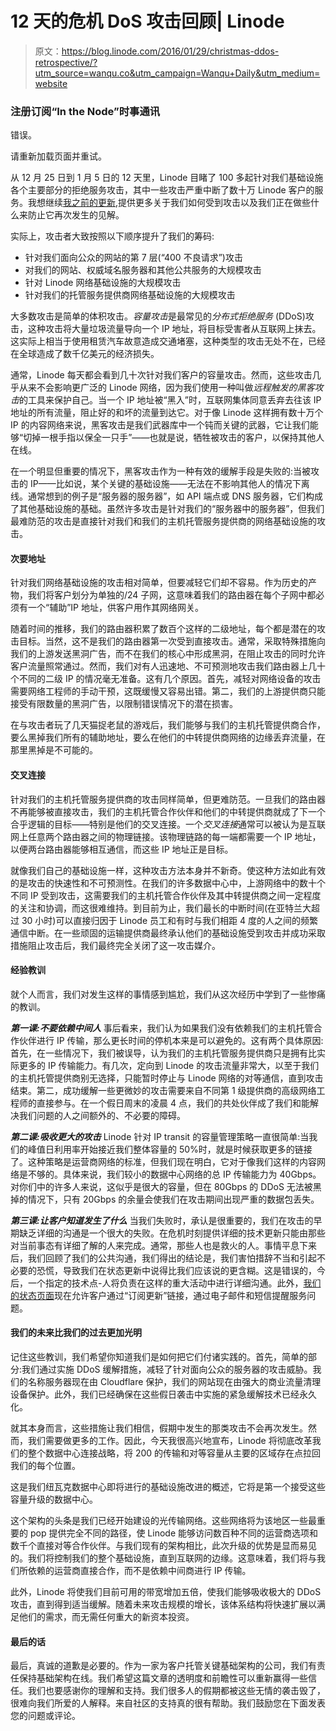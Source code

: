 # 12 天的危机 DoS 攻击回顾| Linode

> 原文：<https://blog.linode.com/2016/01/29/christmas-ddos-retrospective/?utm_source=wanqu.co&utm_campaign=Wanqu+Daily&utm_medium=website>

<aside class="c-post__sign-up c-mkto-form--overlabels x-headings-as-h6">

### 注册订阅“In the Node”时事通讯

错误。

请重新加载页面并重试。

</aside>

从 12 月 25 日到 1 月 5 日的 12 天里，Linode 目睹了 100 多起针对我们基础设施各个主要部分的拒绝服务攻击，其中一些攻击严重中断了数十万 Linode 客户的服务。我想继续[我之前的更新](http://status.linode.com/incidents/mmdbljlglnfd),提供更多关于我们如何受到攻击以及我们正在做些什么来防止它再次发生的见解。

实际上，攻击者大致按照以下顺序提升了我们的筹码:

*   针对我们面向公众的网站的第 7 层(“400 不良请求”)攻击
*   对我们的网站、权威域名服务器和其他公共服务的大规模攻击
*   针对 Linode 网络基础设施的大规模攻击
*   针对我们的托管服务提供商网络基础设施的大规模攻击

大多数攻击是简单的体积攻击。*容量攻击*是最常见的*分布式拒绝服务* (DDoS)攻击，这种攻击将大量垃圾流量导向一个 IP 地址，将目标受害者从互联网上抹去。这实际上相当于使用租赁汽车故意造成交通堵塞，这种类型的攻击无处不在，已经在全球造成了数千亿美元的经济损失。

通常，Linode 每天都会看到几十次针对我们客户的容量攻击。然而，这些攻击几乎从来不会影响更广泛的 Linode 网络，因为我们使用一种叫做*远程触发的黑客攻击*的工具来保护自己。当一个 IP 地址被“黑入”时，互联网集体同意丢弃去往该 IP 地址的所有流量，阻止好的和坏的流量到达它。对于像 Linode 这样拥有数十万个 IP 的内容网络来说，黑客攻击是我们武器库中一个钝而关键的武器，它让我们能够“切掉一根手指以保全一只手”——也就是说，牺牲被攻击的客户，以保持其他人在线。

在一个明显但重要的情况下，黑客攻击作为一种有效的缓解手段是失败的:当被攻击的 IP——比如说，某个关键的基础设施——无法在不影响其他人的情况下离线。通常想到的例子是“服务器的服务器”，如 API 端点或 DNS 服务器，它们构成了其他基础设施的基础。虽然许多攻击是针对我们的“服务器中的服务器”，但我们最难防范的攻击是直接针对我们和我们的主机托管服务提供商的网络基础设施的攻击。

#### 次要地址

针对我们网络基础设施的攻击相对简单，但要减轻它们却不容易。作为历史的产物，我们将客户划分为单独的/24 子网，这意味着我们的路由器在每个子网中都必须有一个“辅助”IP 地址，供客户用作其网络网关。

随着时间的推移，我们的路由器积累了数百个这样的二级地址，每个都是潜在的攻击目标。当然，这不是我们的路由器第一次受到直接攻击。通常，采取特殊措施向我们的上游发送黑洞广告，而不在我们的核心中形成黑洞，在阻止攻击的同时允许客户流量照常通过。然而，我们对有人迅速地、不可预测地攻击我们路由器上几十个不同的二级 IP 的情况毫无准备。这有几个原因。首先，减轻对网络设备的攻击需要网络工程师的手动干预，这既缓慢又容易出错。第二，我们的上游提供商只能接受有限数量的黑洞广告，以限制错误情况下的潜在损害。

在与攻击者玩了几天猫捉老鼠的游戏后，我们能够与我们的主机托管提供商合作，要么黑掉我们所有的辅助地址，要么在他们的中转提供商网络的边缘丢弃流量，在那里黑掉是不可能的。

#### 交叉连接

针对我们的主机托管服务提供商的攻击同样简单，但更难防范。一旦我们的路由器不再能够被直接攻击，我们的主机托管合作伙伴和他们的中转提供商就成了下一个合乎逻辑的目标——特别是他们的交叉连接。一个*交叉连接*通常可以被认为是互联网上任意两个路由器之间的物理链接。该物理链路的每一端都需要一个 IP 地址，以便两台路由器能够相互通信，而这些 IP 地址正是目标。

就像我们自己的基础设施一样，这种攻击方法本身并不新奇。使这种方法如此有效的是攻击的快速性和不可预测性。在我们的许多数据中心中，上游网络中的数十个不同 IP 受到攻击，这需要我们的主机托管合作伙伴及其中转提供商之间一定程度的关注和协调，而这很难维持。到目前为止，我们最长的中断时间(在亚特兰大超过 30 小时)可以直接归因于 Linode 员工和有时与我们相距 4 度的人之间的频繁通信中断。在一些顽固的运输提供商最终承认他们的基础设施受到攻击并成功采取措施阻止攻击后，我们最终完全关闭了这一攻击媒介。

#### 经验教训

就个人而言，我们对发生这样的事情感到尴尬，我们从这次经历中学到了一些惨痛的教训。

***第一课:不要依赖中间人*** 事后看来，我们认为如果我们没有依赖我们的主机托管合作伙伴进行 IP 传输，那么更长时间的停机本来是可以避免的。这有两个具体原因:首先，在一些情况下，我们被误导，认为我们的主机托管服务提供商只是拥有比实际更多的 IP 传输能力。有几次，定向到 Linode 的攻击流量非常大，以至于我们的主机托管提供商别无选择，只能暂时停止与 Linode 网络的对等通信，直到攻击结束。第二，成功缓解一些更微妙的攻击需要来自不同第 1 级提供商的高级网络工程师的直接参与。在一个假日周末的凌晨 4 点，我们的共处伙伴成了我们和能解决我们问题的人之间额外的、不必要的障碍。

***第二课:吸收更大的攻击*** Linode 针对 IP transit 的容量管理策略一直很简单:当我们的峰值日利用率开始接近我们整体容量的 50%时，就是时候获取更多的链接了。这种策略是运营商网络的标准，但我们现在明白，它对于像我们这样的内容网络是不够的。具体来说，我们较小的数据中心网络的总 IP 传输能力为 40Gbps。对你们中的许多人来说，这似乎是很大的容量，但在 80Gbps 的 DDoS 无法被黑掉的情况下，只有 20Gbps 的余量会使我们在攻击期间出现严重的数据包丢失。

***第三课:让客户知道发生了什么*** 当我们失败时，承认是很重要的，我们在攻击的早期缺乏详细的沟通是一个很大的失败。在危机时刻提供详细的技术更新只能由那些对当前事态有详细了解的人来完成。通常，那些人也是救火的人。事情平息下来后，我们回顾了我们的公共沟通，我们得出的结论是，我们害怕措辞不当和引起不必要的恐慌，导致我们在状态更新中说得比我们应该说的更含糊。这是错误的，今后，一个指定的技术点-人将负责在这样的重大活动中进行详细沟通。此外，[我们的状态页面](http://status.linode.com/)现在允许客户通过“订阅更新”链接，通过电子邮件和短信提醒服务问题。

#### 我们的未来比我们的过去更加光明

记住这些教训，我们希望你知道我们是如何把它们付诸实践的。首先，简单的部分:我们通过实施 DDoS 缓解措施，减轻了针对面向公众的服务器的攻击威胁。我们的名称服务器现在由 Cloudflare 保护，我们的网站现在由强大的商业流量清理设备保护。此外，我们已经确保在这些假日袭击中实施的紧急缓解技术已经永久化。

就其本身而言，这些措施让我们相信，假期中发生的那类攻击不会再次发生。然而，我们需要做更多的工作。因此，今天我很高兴地宣布，Linode 将彻底改革我们的整个数据中心连接战略，将 200 的传输和对等容量从主要的区域存在点拉回我们的每个位置。

这是我们纽瓦克数据中心即将进行的基础设施改进的概述，它将是第一个接受这些容量升级的数据中心。

这个架构的头条是我们已经开始建设的光传输网络。这些网络将为该地区一些最重要的 pop 提供完全不同的路径，使 Linode 能够访问数百种不同的运营商选项和数千个直接对等合作伙伴。与我们现有的架构相比，此次升级的优势是显而易见的。我们将控制我们的整个基础设施，直到互联网的边缘。这意味着，我们将与我们所依赖的运营商直接合作，而不是依赖中间商进行 IP 传输。

此外，Linode 将使我们目前可用的带宽增加五倍，使我们能够吸收极大的 DDoS 攻击，直到得到适当缓解。随着未来攻击规模的增长，该体系结构将快速扩展以满足他们的需求，而无需任何重大的新资本投资。

#### 最后的话

最后，真诚的道歉是必要的。作为一家为客户托管关键基础架构的公司，我们有责任保持基础架构在线。我们希望这篇文章的透明度和前瞻性可以重新赢得一些信任。我们也要感谢你的理解和支持。我们很多人的假期都被这些无情的袭击毁了，很难向我们所爱的人解释。来自社区的支持真的很有帮助。我们鼓励您在下面发表您的问题或评论。